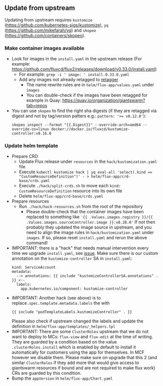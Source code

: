 ## Update from upstream

Updating from upstream requires `kustomize` (https://github.com/kubernetes-sigs/kustomize), `yq` (https://github.com/mikefarah/yq) and `skopeo` (https://github.com/containers/skopeo).

### Make container images available

- Look for images in the `install.yaml` in the upstream release (For example: https://github.com/fluxcd/flux2/releases/download/v0.33.0/install.yaml)
  - For example: `grep -i ' image: ' install.0.33.0.yaml` 
  - Add any images not already retagged to [retagger](https://github.com/giantswarm/retagger)
    - The name rewrite rules are in `helm/flux-app/values.yaml` under `images`
    - You can double-check if the images have been retagged for example in Quay: https://quay.io/organization/giantswarm?tab=repos
- You can use `skopeo` to find the right sha digests (if they are retagged via digest and not by tag/version patters e.g.: `pattern: '>= v0.12.0'`):
  ```shell
  skopeo inspect --format "{{.Digest}}" --override-arch=amd64 --override-os=linux docker://docker.io/fluxcd/kustomize-controller:v0.16.0
  ```

### Update helm template

- Prepare CRD
  - Update Flux release under `resources` in the `hack/kustomization.yaml` file
  - Execute `kubectl kustomize hack | yq eval-all 'select(.kind == "CustomResourceDefinition")' - > helm/flux-app/crd-base/crds.yaml`
  - Execute `./hack/split-crds.sh` to move each `kind: CustomResourceDefinition` resource into its own file
  - Delete `helm/flux-app/crd-base/crds.yaml`
- Prepare resources
  - Run `./hack/hack-resources.sh` from the root of the repository
    - Please double-check that the container images have been replaced to something like `'{{ .Values.images.registry }}/{{ .Values.images.sourceController.image }}:v0.28.0'`
      If not then probably they updated the image source in upstream, and you need to align the image rules in `hack/kustomization.yaml` under `images`. If so, please reset `install.yaml` and rerun the above command!
- IMPORTANT: there is a "hack" that needs manual intervention every time we upgrade `install.yaml`, see [issue](https://github.com/giantswarm/flux-app/pull/161).
  Make sure there is our custom annotation on the `kustomize-controller` SA in `install.yaml`:
  ```gotemplate
  kind: ServiceAccount
  metadata:
    --> annotations: {{ include "kustomizeControllerSA.annotations" . }} <--
    labels:
      app.kubernetes.io/component: kustomize-controller

  ```
- IMPORTANT: Another hack (see above) is to replace`.spec.template.metadata.labels` the with
  ```gotemplate
  {{ include "podTemplateLabels.kustomizeController" . }}
  ```
  Please also check if upstream changed the labels and update the definition in `helm/flux-app/templates/_helpers.tpl`
- IMPORTANT: There are some `ClusterRoles` upstream that we do not want to deploy to MCs: `flux-view` and `flux-edit` at
  the time of writing. They are guarded by a condition based on the value `.clusterRoles.install` which is enabled by
  default to install it automatically for customers using the app for themselves. In MCF however we disable them. Please
  make sure on upgrade that this 2 (and similar `ClusterRoles` if they add more that would give access to giantswarm
  resources if bound and are not required to make flux work) CRs are guarded by this condition.
- Bump the `appVersion` in `helm/flux-app/Chart.yaml`
